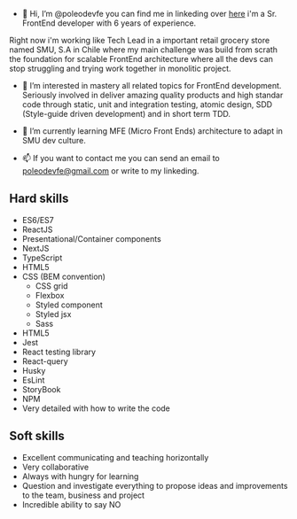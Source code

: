 - 👋 Hi, I’m @poleodevfe you can find me in linkeding over [here](https://www.linkedin.com/in/poleodesign/) i'm a Sr. FrontEnd developer with 6 years of experience. 

Right now i'm working like Tech Lead in a important retail grocery store named SMU, S.A in Chile where my main challenge was build from scrath the foundation for scalable FrontEnd architecture where all the devs can stop struggling and trying work together in monolitic project.

- 👀 I’m interested in mastery all related topics for FrontEnd development. Seriously involved in deliver amazing quality products and high standar code through static, unit and integration testing, atomic design, SDD (Style-guide driven development) and in short term TDD.

- 🌱 I’m currently learning MFE (Micro Front Ends) architecture to adapt in SMU dev culture.

- 📫 If you want to contact me you can send an email to poleodevfe@gmail.com or write to my linkeding.

## Hard skills

- ES6/ES7
- ReactJS
- Presentational/Container components
- NextJS
- TypeScript
- HTML5
- CSS (BEM convention)
  - CSS grid
  - Flexbox
  - Styled component
  - Styled jsx
  - Sass
- HTML5
- Jest
- React testing library
- React-query
- Husky
- EsLint
- StoryBook
- NPM
- Very detailed with how to write the code

## Soft skills

- Excellent communicating and teaching horizontally
- Very collaborative
- Always with hungry for learning
- Question and investigate everything to propose ideas and improvements to the team, business and project
- Incredible ability to say NO

<!---
poleodevfe/poleodevfe is a ✨ special ✨ repository because its `README.md` (this file) appears on your GitHub profile.
You can click the Preview link to take a look at your changes.
--->
